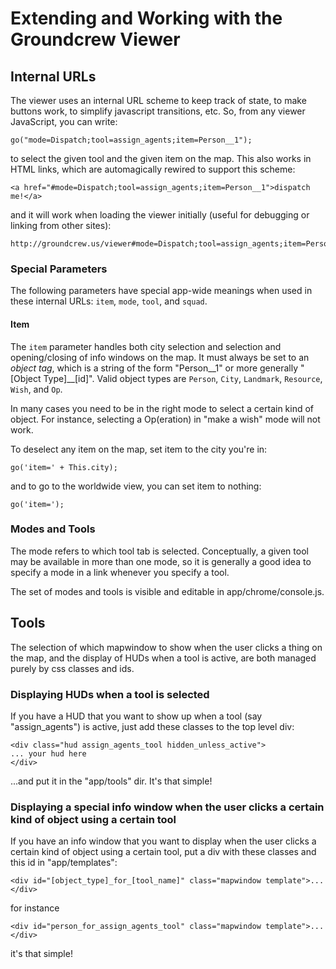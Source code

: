 Extending and Working with the Groundcrew Viewer
================================================

Internal URLs
-------------

The viewer uses an internal URL scheme to keep track of state, to make buttons work, to simplify javascript transitions, etc.  So, from any viewer JavaScript, you can write:

    go("mode=Dispatch;tool=assign_agents;item=Person__1");

to select the given tool and the given item on the map.  This also works in HTML links, which are automagically rewired to support this scheme:

    <a href="#mode=Dispatch;tool=assign_agents;item=Person__1">dispatch me!</a>

and it will work when loading the viewer initially (useful for debugging or linking from other sites):

    http://groundcrew.us/viewer#mode=Dispatch;tool=assign_agents;item=Person__1

### Special Parameters

The following parameters have special app-wide meanings when used in these internal URLs:  `item`, `mode`, `tool`, and `squad`.

#### Item

The `item` parameter handles both city selection and selection and opening/closing of info windows on the map.  It must always be set to an _object tag_, which is a string of the form "Person\_\_1" or more generally "[Object Type]\_\_[id]".  Valid object types are `Person`, `City`, `Landmark`, `Resource`, `Wish`, and `Op`.

In many cases you need to be in the right mode to select a certain kind of object.  For instance, selecting a Op(eration) in "make a wish" mode will not work.

To deselect any item on the map, set item to the city you're in:

    go('item=' + This.city);

and to go to the worldwide view, you can set item to nothing:

    go('item=');

### Modes and Tools

The mode refers to which tool tab is selected.  Conceptually, a given tool may be available in more than one mode, so it is generally a good idea to specify a mode in a link whenever you specify a tool.

The set of modes and tools is visible and editable in app/chrome/console.js.

Tools
-----

The selection of which mapwindow to show when the user clicks a thing on the map, and the display of HUDs when a tool is active, are both managed purely by css classes and ids.

### Displaying HUDs when a tool is selected

If you have a HUD that you want to show up when a tool (say "assign_agents") is active, just add these classes to the top level div:

	<div class="hud assign_agents_tool hidden_unless_active">
	... your hud here
	</div>

...and put it in the "app/tools" dir.  It's that simple!

### Displaying a special info window when the user clicks a certain kind of object using a certain tool

If you have an info window that you want to display when the user clicks a certain kind of object using a certain tool, put a div with these classes and this id in "app/templates":

	<div id="[object_type]_for_[tool_name]" class="mapwindow template">...</div>

for instance

	<div id="person_for_assign_agents_tool" class="mapwindow template">...</div>

it's that simple!
